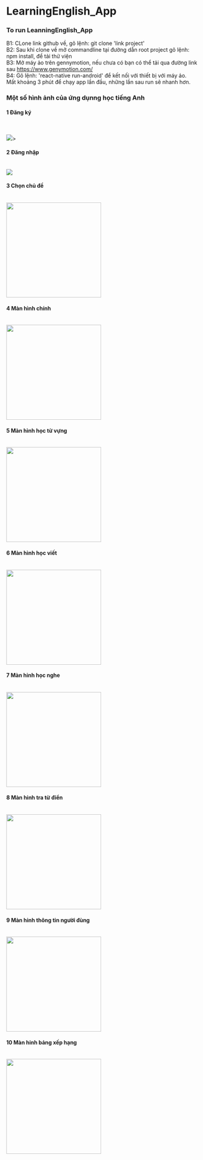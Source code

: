 # LearningEnglish_App
 
 ###  To run LeanningEnglish_App <br />
 B1: CLone link github về, gõ lệnh: git clone 'link project' <br />
 B2: Sau khi clone về mở commandline tại đường dẫn root project gõ lệnh: npm install, để tải thử viện <br />
 B3: Mở máy ảo trên gennymotion, nếu chưa có bạn có thể tải qua đường link sau https://www.genymotion.com/ <br />
 B4: Gõ lệnh: 'react-native run-android' để kết nối với thiết bị với máy ảo. Mất khoảng 3 phút để chạy app lần đầu, những lần sau
 run sẽ nhanh hơn. <br />

### Một số hình ảnh của ứng dụnng học tiếng Anh

#### 1 Đăng ký

<br/>

<img src="https://i.ibb.co/HNLR4zk/signup.png" >>
<br/>
#### 2 Đăng nhập
<br/>

<img src="https://i.ibb.co/7YYQ3Bx/singin.png" >
<br/>

#### 3 Chọn chủ đề
<br/>

<img src="https://i.ibb.co/8cCqmHr/subject.png" width = "250" >
<br/>

#### 4 Màn hình chính
<br/>

<img src="https://i.ibb.co/tcXcNMZ/home.png" width = "250" >
<br/>

#### 5 Màn hình học từ vựng
<br/>

<img src="https://i.ibb.co/q1VN3Zy/vocab.png" width = "250" >
<br/>

#### 6 Màn hình học viết
<br/>

<img src="https://i.ibb.co/zn6zbcL/write.png" width = "250">
<br/>

#### 7 Màn hinh học nghe
<br/>

<img src="https://i.ibb.co/3c2PqvQ/listen.png" width = "250" >
<br/>

#### 8 Màn hinh tra từ điển
<br/>

<img src="https://i.ibb.co/wB6ZsPy/translate.png" width = "250" >
<br/>

#### 9 Màn hinh thông tin người đùng
<br/>

<img src="https://i.ibb.co/k1sCXYY/profile.png"  width = "250" >
<br/>

#### 10 Màn hinh bảng xếp hạng 
<br/>

<img src="https://i.ibb.co/vYrJxdL/rank.png" width = "250" >
